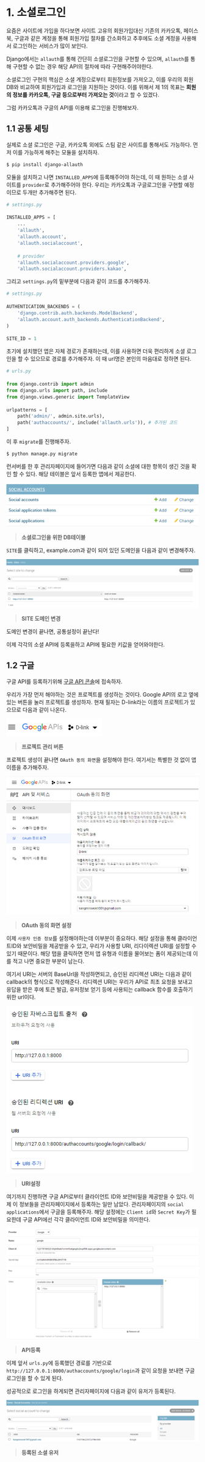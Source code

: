 # 1. 소셜로그인

요즘은 사이트에 가입을 하다보면 사이트 고유의 회원가입대신 기존의 카카오톡, 페이스북, 구글과 같은 계정을 통해 회원가입 절차를 간소화하고 추후에도 소셜 계정을 사용해서 로그인하는 서비스가 많이 보인다.

Django에서는 `allauth`를 통해 간단히 소셜로그인을 구현할 수 있으며, `allauth`를 통해 구현할 수 없는 경우 해당 API의 절차에 따라 구현해주어야한다.

소셜로그인 구현의 핵심은 소셜 계정으로부터 회원정보를 가져오고, 이를 우리의 회원DB와 비교하여 회원가입과 로그인을 지원하는 것이다. 이를 위해서 제 1의 목표는 **회원의 정보를 카카오톡, 구글 등으로부터 가져오는 것**이라고 할 수 있겠다.

그럼 카카오톡과 구글의 API를 이용해 로그인을 진행해보자.



## 1.1 공통 세팅

실제로 소셜 로그인은 구글, 카카오톡 외에도 스팀 같은 사이트를 통해서도 가능하다. 먼저 이를 가능하게 해주는 모듈을 설치하자.

```bash
$ pip install django-allauth
```



모듈을 설치하고 나면 `INSTALLED_APPS`에 등록해주어야 하는데, 이 때 원하는 소셜 사이트를 `provider`로 추가해주어야 한다. 우리는 카카오톡과 구글로그인을 구현할 예정이므로 두개만 추가해주면 된다.

```python
# settings.py

INSTALLED_APPS = [
    ...
    'allauth',
    'allauth.account',
    'allauth.socialaccount',
    
    # provider
    'allauth.socialaccount.providers.google',
    'allauth.socialaccount.providers.kakao',
```



그리고 `settings.py`의 밑부분에 다음과 같이 코드를 추가해주자.

```python
# settings.py

AUTHENTICATION_BACKENDS = (
    'django.contrib.auth.backends.ModelBackend', 
    'allauth.account.auth_backends.AuthenticationBackend', 
)

SITE_ID = 1
```



초기에 설치했던 앱은 자체 경로가 존재하는데, 이를 사용하면 더욱 편리하게 소셜 로그인을 할 수 있으므로 경로를 추가해주자. 이 때 url명은 본인의 마음대로 정하면 된다.

```python
# urls.py

from django.contrib import admin
from django.urls import path, include
from django.views.generic import TemplateView

urlpatterns = [
    path('admin/', admin.site.urls),
    path('authaccounts/', include('allauth.urls')), # 추가된 코드
]
```



이 후 `migrate`를 진행해주자.

```bash
$ python manage.py migrate
```



런서버를 한 후 관리자페이지에 들어가면 다음과 같이 소셜에 대한 항목이 생긴 것을 확인 할 수 있다. 해당 테이블은 앞서 등록한 앱에서 제공한다.

![image-20200726102244287](images/image-20200726102244287.png)

> **소셜로그인을 위한 DB테이블**



 `SITE`를 클릭하고, example.com과 같이 되어 있던 도메인을 다음과 같이 변경해주자.

![image-20200726102517226](images/image-20200726102517226.png)

> **SITE 도메인 변경**



도메인 변경이 끝나면, 공통설정이 끝난다!

이제 각각의 소셜 API에 등록을하고 API에 필요한 키값을 얻어와야한다.



## 1.2 구글

구글 API를 등록하기위해 [구글 API 콘솔](https://console.developers.google.com/)에 접속하자.

우리가 가장 먼저 해야하는 것은 프로젝트를 생성하는 것이다. Google API의 로고 옆에있는 버튼을 눌러 프로젝트를 생성하자. 현재 필자는 D-link라는 이름의 프로젝트가 있으므로 다음과 같이 나온다.

![image-20200726102954119](images/image-20200726102954119.png)

> **프로젝트 관리 버튼**



프로젝트 생성이 끝나면 `OAuth 동의 화면`을 설정해야 한다. 여기서는 특별한 것 없이 앱 이름을 추가해주자.

![image-20200726103254943](images/image-20200726103254943.png)

> **OAuth 동의 화면 설정**



이제 `사용자 인증 정보`를 설정해야하는데 이부분이 중요하다. 해당 설정을 통해 클라이언트ID와 보안비밀을 제공받을 수 있고, 우리가 사용할 URI, 리다이렉션 URI를 설정할 수 있기 때문이다. 해당 탭을 클릭하면 먼저 앱 유형과 이름을 물어보는 폼이 제공되는데 이를 적고 나면 중요한 부분이 남는다.

여기서 URI는 서버의 BaseUrl을 작성하면되고, 승인된 리디렉션 URI는 다음과 같이 callback의 형식으로 작성해준다. 리디렉션 URI는 우리가 API로 최초 요청을 보내고 응답을 받은 후에 토큰 발급, 유저정보 얻기 등에 사용되는 callback 함수를 호출하기 위한 url이다.

![image-20200726104027485](images/image-20200726104027485.png)

> **URI설정**



여기까지 진행하면 구글 API로부터 클라이언트 ID와 보안비밀을 제공받을 수 있다. 이제 이 정보들을 관리자페이지에서 등록하는 일만 남았다. 관리자페이지의 `social applications`에서 구글을 등록해주자. 해당 설정에는 `Client id`와 `Secret Key`가 필요한데 구글 API에선 각각 클라이언트 ID와 보안비밀을 의미한다.

![image-20200726104856547](images/image-20200726104856547.png)

> **API등록**



이제 앞서 `urls.py`에 등록했던 경로를 기반으로 `http://127.0.0.1:8000/authaccounts/google/login`과 같이 요청을 보내면 구글 로그인을 할 수 있게 된다. 

성공적으로 로그인을 하게되면 관리자페이지에 다음과 같이 유저가 등록된다.

![image-20200726105218902](images/image-20200726105218902.png)

> **등록된 소셜 유저**